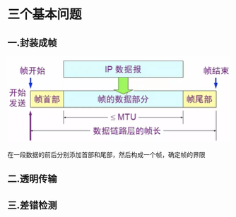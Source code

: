 # 三个基本问题

## 一.封装成帧

![三个基本问题-1.webp](./三个基本问题-1.webp)

在一段数据的前后分别添加首部和尾部，然后构成一个帧，确定帧的界限

## 二.透明传输


## 三.差错检测

